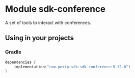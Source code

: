 # Module sdk-conference

A set of tools to interact with conferences.

## Using in your projects

### Gradle

```kotlin
dependencies {
    implementation("com.pexip.sdk:sdk-conference:0.12.0")
}
```
